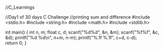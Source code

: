 //C_Learnings

//Day1 of 30 days C Challenge
//printing sum and difference
#include <stdio.h>
#include <string.h>
#include <math.h>
#include <stdlib.h>

int main()
{
	int n, m;
	float c, d;
	scanf("%d%d", &n, &m);
	scanf("%f%f", &c, &d);
	printf("%d %d\n", n+m, n-m);
	printf("%.1f %.1f", c+d, c-d);        
	return 0;
}
